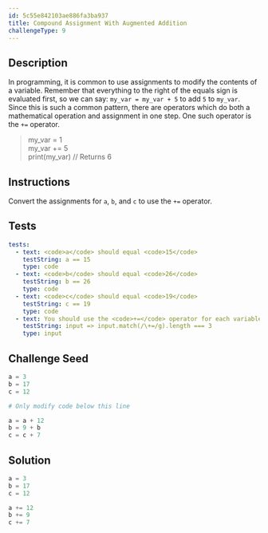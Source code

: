 ```yaml
---
id: 5c55e842103ae886fa3ba937
title: Compound Assignment With Augmented Addition
challengeType: 9
---
```


## Description
<section id='description'>
In programming, it is common to use assignments to modify the contents of a variable. Remember that everything to the right of the equals sign is evaluated first, so we can say:
<code>my_var = my_var + 5</code>
to add <code>5</code> to <code>my_var</code>. Since this is such a common pattern, there are operators which do both a mathematical operation and assignment in one step.
One such operator is the <code>+=</code> operator.
<blockquote>my_var = 1<br>my_var += 5<br>print(my_var) // Returns 6</blockquote>
</section>

## Instructions
<section id='instructions'>
Convert the assignments for <code>a</code>, <code>b</code>, and <code>c</code> to use the <code>+=</code> operator.
</section>

## Tests
<section id='tests'>

```yml
tests:
  - text: <code>a</code> should equal <code>15</code>
    testString: a == 15
    type: code
  - text: <code>b</code> should equal <code>26</code>
    testString: b == 26
    type: code
  - text: <code>c</code> should equal <code>19</code>
    testString: c == 19
    type: code
  - text: You should use the <code>+=</code> operator for each variable
    testString: input => input.match(/\+=/g).length === 3
    type: input
```

</section>

## Challenge Seed
<section id='challengeSeed'>

<div id='py-seed'>

```python
a = 3
b = 17
c = 12

# Only modify code below this line

a = a + 12
b = 9 + b
c = c + 7

```

</div>

</section>

## Solution
<section id='solution'>


```python
a = 3
b = 17
c = 12

a += 12
b += 9
c += 7
```

</section>

